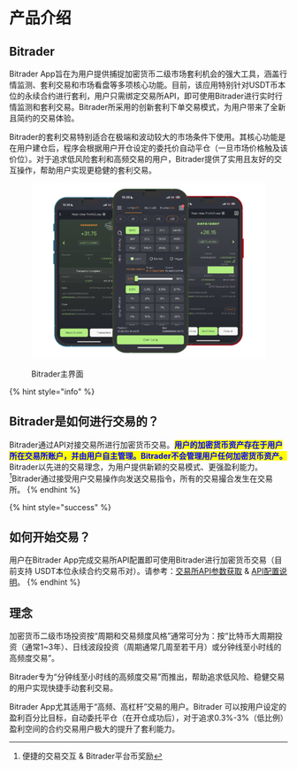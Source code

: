 # 产品介绍

## Bitrader

Bitrader App旨在为用户提供捕捉加密货币二级市场套利机会的强大工具，涵盖行情监测、套利交易和市场看盘等多项核心功能。目前，该应用特别针对USDT币本位的永续合约进行套利，用户只需绑定交易所API，即可使用Bitrader进行实时行情监测和套利交易。Bitrader所采用的创新套利下单交易模式，为用户带来了全新且简约的交易体验。

Bitrader的套利交易特别适合在极端和波动较大的市场条件下使用。其核心功能是在用户建仓后，程序会根据用户开仓设定的委托价自动平仓（一旦市场价格触及该价位）。对于追求低风险套利和高频交易的用户，Bitrader提供了实用且友好的交互操作，帮助用户实现更稳健的套利交易。

<figure><img src=".gitbook/assets/Group 47322.png" alt=""><figcaption><p>Bitrader主界面</p></figcaption></figure>

{% hint style="info" %}
## Bitrader是如何进行交易的？

Bitrader通过API对接交易所进行加密货币交易。<mark style="color:blue;">**用户的加密货币资产存在于用户所在交易所账户，并由用户自主管理。Bitrader不会管理用户任何加密货币资产。**</mark>Bitrader以先进的交易理念，为用户提供新颖的交易模式、更强盈利能力。[^1]Bitrader通过接受用户交易操作向发送交易指令，所有的交易撮合发生在交易所。
{% endhint %}

{% hint style="success" %}
## 如何开始交易？

用户在Bitrader App完成交易所API配置即可使用Bitrader进行加密货币交易（目前支持 USDT本位永续合约交易币对）。请参考：[交易所API参数获取](bitrader-shi-yong-jiao-cheng/api-setting/api1.md) & [API配置说明](bitrader-shi-yong-jiao-cheng/api-setting/api2.md#bitrader-api-pei-zhi)。
{% endhint %}

## 理念

加密货币二级市场投资按“周期和交易频度风格”通常可分为：按“比特币大周期投资（通常1\~3年）、日线波段投资（周期通常几周至若干月）或分钟线至小时线的高频度交易”。

Bitrader专为“分钟线至小时线的高频度交易”而推出，帮助追求低风险、稳健交易的用户实现快捷手动套利交易。

Bitrader App尤其适用于“高频、高杠杆”交易的用户。Bitrader 可以按用户设定的盈利百分比目标，自动委托平仓（在开仓成功后），对于追求0.3%-3%（低比例）盈利空间的合约交易用户极大的提升了套利能力。

[^1]: 便捷的交易交互 & Bitrader平台币奖励
